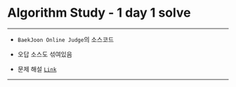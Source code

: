 # Algorithm Study - 1 day 1 solve
---
- `BaekJoon Online Judge`의 소스코드

- 오답 소스도 섞여있음

- 문제 해설 [`Link`](https://blog.naver.com/uss425)
---

